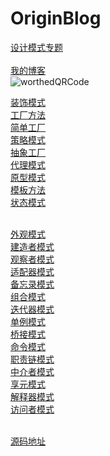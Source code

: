 OriginBlog
==========

[设计模式专题](http://worthed.com/blog/categories/she-ji-mo-shi/) <br> <br>
[我的博客](http://worthed.com) <br>
![worthedQRCode](https://github.com/worthed/OriginBlog/raw/master/images/worthedQRCode.jpg)

[装饰模式](https://github.com/worthed/OriginBlog/blob/master/DecoratorPattern.md) <br>
[工厂方法](https://github.com/worthed/OriginBlog/blob/master/FactoryMethodPattern.md) <br>
[简单工厂](https://github.com/worthed/OriginBlog/blob/master/SimpleFactoryPattern.md) <br>
[策略模式](https://github.com/worthed/OriginBlog/blob/master/StrategyPattern.md) <br>
[抽象工厂](https://github.com/worthed/OriginBlog/blob/master/AbstractFactoryPattern.md) <br>
[代理模式](https://github.com/worthed/OriginBlog/blob/master/ProxyPattern.md) <br>
[原型模式](https://github.com/worthed/OriginBlog/blob/master/PrototypePattern.md) <br>
[模板方法](https://github.com/worthed/OriginBlog/blob/master/TemplateMethodPattern.md) <br>
[状态模式](https://github.com/worthed/OriginBlog/blob/master/StatePattern.md) <br> <br>

[外观模式](https://github.com/worthed/OriginBlog/blob/master/FacadePattern.md) <br>
[建造者模式](#) <br>
[观察者模式](https://github.com/worthed/OriginBlog/blob/master/ObserverPattern.md) <br>
[适配器模式](#) <br>
[备忘录模式](#) <br>
[组合模式](#) <br>
[迭代器模式](#) <br>
[单例模式](#) <br>
[桥接模式](#) <br>
[命令模式](#) <br>
[职责链模式](#) <br>
[中介者模式](#) <br>
[享元模式](#) <br>
[解释器模式](#) <br>
[访问者模式](#) <br> <br>

[源码地址](https://github.com/jingle1267/DesignPattern)

